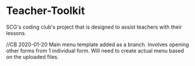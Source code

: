 # Teacher-Toolkit
SCG's coding club's project that is designed to assist teachers with their lessons.

//CB 2020-01-20 Main menu template added as a branch. Involves opening other forms from 1 individual form. Will need to create actual menu based on the uploaded files.
